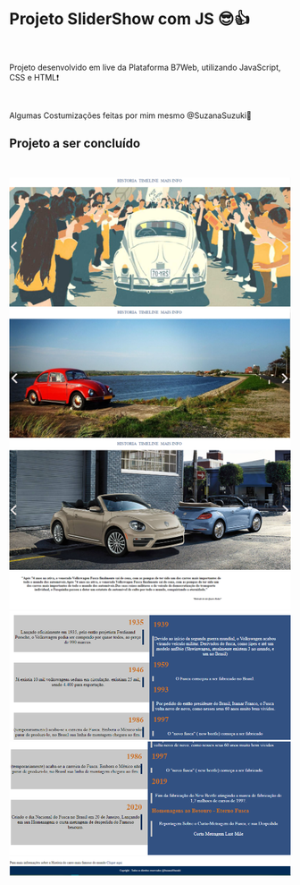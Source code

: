 <h1><b> Projeto SliderShow com JS 😎👍</b></h1><br/>

<p>Projeto desenvolvido em live da Plataforma B7Web, utilizando JavaScript, CSS e HTML❗</p><br/>

<p> Algumas Costumizações feitas por mim mesmo @SuzanaSuzuki🎯</p>

<h2>Projeto a ser concluído</h2><br/>

<img src="assets/finaleproject/partedecimamaisslide.png" /><br/>
<img src="assets/finaleproject/2.png" /><br/>
<img src="assets/finaleproject/3.png" /><br/>
<img src="assets/finaleproject/4.png" /><br/>
<img src="assets/finaleproject/5.png" /><br/>
<img src="assets/finaleproject/6.png" /><br/>
<img src="assets/finaleproject/7.png" /><br/>